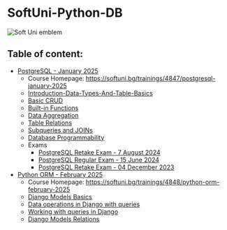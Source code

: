 # SoftUni-Python-DB

![Soft Uni emblem](https://user-images.githubusercontent.com/122516587/212410967-a4c99491-17b3-4298-9205-6cbfb391cba4.png)

## Table of content:
  - [PostgreSQL - January 2025](https://github.com/Moramarth/Spare-Time-Scribbles/tree/main/SoftUni%20Python%20DB/PostgreSQL-January-2025)
    * Course Homepage: https://softuni.bg/trainings/4847/postgresql-january-2025
    * [Introduction-Data-Types-And-Table-Basics](https://github.com/Moramarth/Spare-Time-Scribbles/tree/main/SoftUni%20Python%20DB/PostgreSQL-January-2025/01-PostgreSQL-Introduction-Data-Types-And-Table-Basics)
    * [Basic CRUD](https://github.com/Moramarth/Spare-Time-Scribbles/tree/main/SoftUni%20Python%20DB/PostgreSQL-January-2025/02-PostgreSQL-Basic-CRUD)
    * [Built-in Functions](https://github.com/Moramarth/Spare-Time-Scribbles/tree/main/SoftUni%20Python%20DB/PostgreSQL-January-2025/03-PostgreSQL-Built-in-Functions)
    * [Data Aggregation](https://github.com/Moramarth/Spare-Time-Scribbles/tree/main/SoftUni%20Python%20DB/PostgreSQL-January-2025/04-PostgreSQL-Data-Aggregation)
    * [Table Relations](https://github.com/Moramarth/Spare-Time-Scribbles/tree/main/SoftUni%20Python%20DB/PostgreSQL-January-2025/05-PostgreSQL-Table-Relations)
    * [Subqueries and JOINs](https://github.com/Moramarth/Spare-Time-Scribbles/tree/main/SoftUni%20Python%20DB/PostgreSQL-January-2025/06-PostgreSQL-Subqueries-And-JOINs)
    * [Database Programmability](https://github.com/Moramarth/Spare-Time-Scribbles/tree/main/SoftUni%20Python%20DB/PostgreSQL-January-2025/07-PostgreSQL-Database-Programmability)
    * Exams
      * [PostgreSQL Retake Exam - 7 August 2024](https://github.com/Moramarth/Spare-Time-Scribbles/tree/main/SoftUni%20Python%20DB/PostgreSQL-January-2025/PostgreSQL%20Retake%20Exam%20-%207%20August%202024)
      * [PostgreSQL Regular Exam - 15 June 2024](https://github.com/Moramarth/Spare-Time-Scribbles/tree/main/SoftUni%20Python%20DB/PostgreSQL-January-2025/PostgreSQL%20Regular%20Exam%20-%2015%20June%202024)
      * [PostgreSQL Retake Exam - 04 December 2023](https://github.com/Moramarth/Spare-Time-Scribbles/tree/main/SoftUni%20Python%20DB/PostgreSQL-January-2025/PostgreSQL%20Retake%20Exam%20-%2004%20December%202023)
  - [Python ORM - February 2025](https://github.com/Moramarth/Spare-Time-Scribbles/tree/main/SoftUni%20Python%20DB/Python-ORM-February-2025)
    * Course Homepage: https://softuni.bg/trainings/4848/python-orm-february-2025
    * [Django Models Basics](https://github.com/Moramarth/Spare-Time-Scribbles/tree/main/SoftUni%20Python%20DB/Python-ORM-February-2025/02-Django-Models-Basics)
    * [Data operations in Django with queries](https://github.com/Moramarth/Spare-Time-Scribbles/tree/main/SoftUni%20Python%20DB/Python-ORM-February-2025/04-Data-operations-in-Django-with-queries)
    * [Working with queries in Django](https://github.com/Moramarth/Spare-Time-Scribbles/tree/main/SoftUni%20Python%20DB/Python-ORM-February-2025/05-Working-with-queries-in-Django)
    * [Django Models Relations](https://github.com/Moramarth/Spare-Time-Scribbles/tree/main/SoftUni%20Python%20DB/Python-ORM-February-2025/06-Django-Models-Relations)